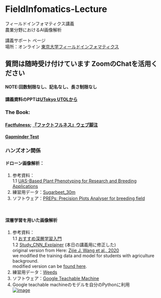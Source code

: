 # FieldInfomatics-Lecture
フィールドインフォマティクス講義  
農業分野におけるAI画像解析

講義サポート ページ  
場所：オンライン
[東京大学フィールドインフォマティクス](https://www.iu.a.u-tokyo.ac.jp/lectures/AG16/)

## 質問は随時受け付けています ZoomのChatを活用ください　　
#### NOTE:回数制限なし、記名なし、長さ制限なし
#### 講義資料のPPTは[UTokyo UTOLから](https://utol.ecc.u-tokyo.ac.jp/login)  

### The Book:  
#### [Factfulness](https://www.gapminder.org/factfulness-book/); [『ファクトフルネス』ウェブ脚注](https://factfulness-source.chibicode.com/)
#### [Gapminder Test](https://ahaslides.com/7YDWL)

### ハンズオン関係
#### ドローン画像解析：　　
1. 参考資料：  
1.1 [UAS-Based Plant Phenotyping for Research and Breeding Applications](https://spj.science.org/doi/10.34133/2021/9840192)
2. 練習用データ：[Sugarbeet_30m](https://www.dropbox.com/sh/5epqozi01fuv2gj/AABGO9ojPdxrQa74sNUeSxJAa?dl=0)
3. ソフトウェア：[PREPs: Precision Plots Analyser for breeding field](http://cse.naro.affrc.go.jp/aitoh/PREPs/)
<br>

#### 深層学習を用いた画像解析
1. 参考資料：  
1.1 [おすすめ深層学習入門](https://youtu.be/W92VcivhoBs)  
1.2 [Study_CNN_Explainer](https://utokyo-fieldphenomics-lab.github.io/Study_CNN_Explainer/) (本日の講義用に修正した)  
original version from Here: [Zijie J. Wang et al., 2020](https://github.com/poloclub/cnn-explainer)  
we modified the training data and model for students with agriculture background.  
modified version can be [found here](https://github.com/UTokyo-FieldPhenomics-Lab/Study_CNN_Explainer).
2. 練習用データ：[Weeds](https://www.dropbox.com/s/y7u2ttbg4u27m4g/weeds.zip?dl=0)
3. ソフトウェア：[Google Teachable Machine](https://teachablemachine.withgoogle.com/)  
4. Google teachable machineのモデルを自分のPythonに利用  
[![image](https://colab.research.google.com/assets/colab-badge.svg)](https://colab.research.google.com/github/oceam/fieldinformatics2023/blob/main/test_teachable_machine_model_20230607.ipynb) <br>
<br>
